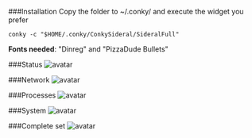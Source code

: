 ###Installation
Copy the folder to ~/.conky/ and execute the widget you prefer

`conky -c "$HOME/.conky/ConkySideral/SideralFull"`

**Fonts needed**: "Dinreg" and "PizzaDude Bullets"

###Status
![avatar](http://i.imgur.com/p60uUAC.png)

###Network
![avatar](http://i.imgur.com/s5uM9T5.jpg)

###Processes
![avatar](http://i.imgur.com/b0Ppa4p.png)

###System
![avatar](http://i.imgur.com/v6g0zI1.png)

###Complete set
![avatar](http://i.imgur.com/IPM0XDI.png)
